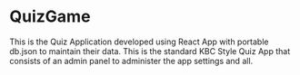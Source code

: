 # QuizGame
This is the Quiz Application developed using React App with portable db.json to maintain their data. This is the standard KBC Style Quiz App that consists of an admin panel to administer the app settings and all. 

